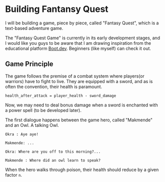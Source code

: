
# Building Fantansy Quest

I will be building a game, piece by piece, called "Fantasy Quest", which is a text-based adventure game.

The "Fantasy Quest Game" is currently in its early development stages, and I would like you guys to be aware that I am drawing inspiration
from the educational platform [Boot.dev](https://www.boot.dev/). Beginners (like myself) can check it out. 

## Game Principle

The game follows the premise of a combat system where players(or warriors) have to fight to live.
They are equipped with a sword, and as is often the convention, their health is paramount.

```health_after_attack = player_health - sword_damage```

Now, we may need to deal bonus damage when a sword is enchanted with a power spell (to be developed later).

The first dialogue happens between the game hero, called "Makmende" and an Owl. A talking Owl.
```
Okra : Aye aye!

Makmende: ...

Okra: Where are you off to this morning?...

Makmende : Where did an owl learn to speak?

```

When the hero walks through poison, their health should reduce by a given factor `n`.
